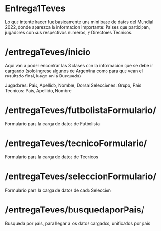 # Entrega1Teves

Lo que intente hacer fue basicamente una mini base de datos del Mundial 2022, donde aparezca la informacion importante: 
Paises que participan, jugadores con sus respectivos numeros, y Directores Tecnicos.

# /entregaTeves/inicio

Aqui van a poder encontrar las 3 clases con la informacion que se debe ir cargando 
(solo ingrese algunos de Argentina como para que vean el resultado final, luego en la Busqueda)

Jugadores: Pais, Apellido, Nombre, Dorsal
Selecciones: Grupo, Pais
Tecnicos: Pais, Apellido, Nombre

# /entregaTeves/futbolistaFormulario/
Formulario para la carga de datos de Futbolista

# /entregaTeves/tecnicoFormulario/
Formulario para la carga de datos de Tecnicos

# /entregaTeves/seleccionFormulario/
Formulario para la carga de datos de cada Seleccion

# /entregaTeves/busquedaporPais/
Busqueda por pais, para llegar a los datos cargados, unificados por país
